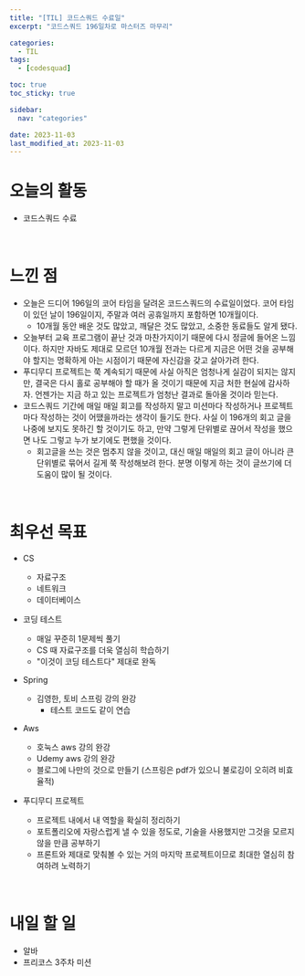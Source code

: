 ```yaml
---
title: "[TIL] 코드스쿼드 수료일"
excerpt: "코드스쿼드 196일차로 마스터즈 마무리"

categories:
  - TIL
tags:
  - [codesquad]

toc: true
toc_sticky: true

sidebar:
  nav: "categories"

date: 2023-11-03
last_modified_at: 2023-11-03
---
```


# 오늘의 활동

- 코드스쿼드 수료

<br>

# 느낀 점

- 오늘은 드디어 196일의 코어 타임을 달려온 코드스쿼드의 수료일이었다. 코어 타임이 있던 날이 196일이지, 주말과 여러 공휴일까지 포함하면 10개월이다.
    - 10개월 동안 배운 것도 많았고, 깨달은 것도 많았고, 소중한 동료들도 알게 됐다.
- 오늘부터 교육 프로그램이 끝난 것과 마찬가지이기 때문에 다시 정글에 들어온 느낌이다. 하지만 자바도 제대로 모르던 10개월 전과는 다르게 지금은 어떤 것을 공부해야 할지는 명확하게 아는 시점이기 때문에 자신감을 갖고 살아가려 한다.
- 푸디무디 프로젝트는 쭉 계속되기 때문에 사실 아직은 엄청나게 실감이 되지는 않지만, 결국은 다시 홀로 공부해야 할 때가 올 것이기 때문에 지금 처한 현실에 감사하자. 언젠가는 지금 하고 있는 프로젝트가 엄청난 결과로 돌아올 것이라 믿는다.
- 코드스쿼드 기간에 매일 매일 회고를 작성하지 말고 미션마다 작성하거나 프로젝트마다 작성하는 것이 어땠을까라는 생각이 들기도 한다. 사실 이 196개의 회고 글을 나중에 보지도 못하긴 할 것이기도 하고, 만약 그렇게 단위별로 끊어서 작성을 했으면 나도 그렇고 누가 보기에도 편했을 것이다.
    - 회고글을 쓰는 것은 멈추지 않을 것이고, 대신 매일 매일의 회고 글이 아니라 큰 단위별로 묶어서 길게 쭉 작성해보려 한다. 분명 이렇게 하는 것이 글쓰기에 더 도움이 많이 될 것이다.

<br>

# 최우선 목표

- CS
    - 자료구조
    - 네트워크
    - 데이터베이스

- 코딩 테스트
    - 매일 꾸준히 1문제씩 풀기
    - CS 때 자료구조를 더욱 열심히 학습하기
    - "이것이 코딩 테스트다" 제대로 완독

- Spring
    - 김영한, 토비 스프링 강의 완강
        - 테스트 코드도 같이 연습

- Aws
    - 호눅스 aws 강의 완강
    - Udemy aws 강의 완강
    - 블로그에 나만의 것으로 만들기 (스프링은 pdf가 있으니 불로깅이 오히려 비효율적)

- 푸디무디 프로젝트
    - 프로젝트 내에서 내 역할을 확실히 정리하기
    - 포트폴리오에 자랑스럽게 낼 수 있을 정도로, 기술을 사용했지만 그것을 모르지 않을 만큼 공부하기
    - 프론트와 제대로 맞춰볼 수 있는 거의 마지막 프로젝트이므로 최대한 열심히 참여하려 노력하기

<br>

# 내일 할 일

- 알바
- 프리코스 3주차 미션
